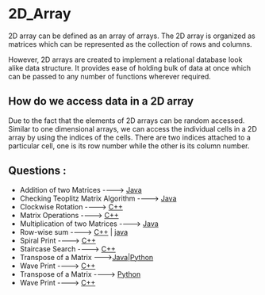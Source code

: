  # 2D_Array
 
2D array can be defined as an array of arrays. The 2D array is organized as matrices which can be represented as the collection of rows and columns.

However, 2D arrays are created to implement a relational database look alike data structure. It provides ease of holding bulk of data at once which can be passed to any number of functions wherever required.

## How do we access data in a 2D array
Due to the fact that the elements of 2D arrays can be random accessed. Similar to one dimensional arrays, we can access the individual cells in a 2D array by using the indices of the cells. There are two indices attached to a particular cell, one is its row number while the other is its column number.

## Questions :

* Addition of two Matrices ----> [Java](/Code/Java/matrixop_add.java)
* Checking Teoplitz Matrix Algorithm ----> [Java](/Code/Java/Toeplitz.java)
* Clockwise Rotation ----> [C++](/Code/C++/2d_matrix_rotation_90degree_clockwise.cpp)
* Matrix Operations ----> [C++](/Code/C++/matrix_operations.cpp)
* Multiplication of two Matrices ----> [Java](/Code/Java/matrixop_mul.java)
* Row-wise sum ----> [C++](/Code/C++/row_wise_sum.cpp) | [java](/Code/java/RowWise_Sum.java)
* Spiral Print ----> [C++](/Code/C++/spiral_print.cpp)
* Staircase Search ----> [C++](/Code/C++/staircase_search.cpp)
* Transpose of a Matrix --->[Java](/Code/Java/transpose.java)|[Python](/Code/Python/Transpose_of_matrix.py)
* Wave Print ----> [C++](/Code/C++/wave_print.cpp)
* Transpose of a Matrix ----> [Python](/Code/Python/Transpose_of_matrix.py)
* Wave Print ----> [C++](/Code/C++/wave_print.cpp)
